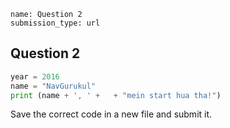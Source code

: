 ```ngMeta
name: Question 2
submission_type: url
```

## Question 2

```python
year = 2016
name = "NavGurukul"
print (name + ', ' +   + "mein start hua tha!")
```

Save the correct code in a new file and submit it.
